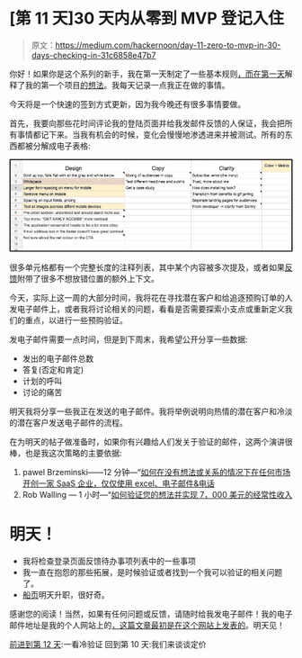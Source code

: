 # [第 11 天]30 天内从零到 MVP 登记入住

> 原文：<https://medium.com/hackernoon/day-11-zero-to-mvp-in-30-days-checking-in-31c6858e47b7>

你好！如果你是这个系列的新手，我在第一天制定了一些基本规则[，而](https://hackernoon.com/day-0-zero-to-mvp-in-30-days-31c83db6aadf)[在第一天](https://hackernoon.com/tagged/explain)解释了我的第一个项目[的想法](https://hackernoon.com/day-1-zero-to-mvp-in-30-days-idea-number-1-18536868e282)。我每天记录一点我正在做的事情。

今天将是一个快速的签到方式更新，因为我今晚还有很多事情要做。

首先，我要向那些花时间评论我的登陆页面并给我发邮件反馈的人保证，我会把所有事情都记下来。当我有机会的时候，变化会慢慢地渗透进来并被测试。所有的东西都被分解成电子表格:

![](img/c23b7148847adbbfbb78f0d18996651c.png)

很多单元格都有一个完整长度的注释列表，其中某个内容被多次提及，或者如果[反馈](https://hackernoon.com/tagged/feedback)附带了很多不想放错位置的额外上下文。

今天，实际上这一周的大部分时间，我将花在寻找潜在客户和给追逐预购订单的人发电子邮件上，或者我将讨论相关的问题，看看是否需要探索小支点或重新定义我们的重点，以进行一些预购验证。

发电子邮件需要一点时间，但是到下周末，我希望公开分享一些数据:

*   发出的电子邮件总数
*   答复(否定和肯定)
*   计划的呼叫
*   讨论的痛苦

明天我将分享一些我正在发送的电子邮件。我将举例说明向热情的潜在客户和冷淡的潜在客户发送电子邮件的流程。

在为明天的帖子做准备时，如果你有兴趣给人们发关于验证的邮件，这两个演讲很棒，也是我这次策略的主要依据:

1.  pawel Brzeminski——12 分钟—“[如何在没有想法或关系的情况下在任何市场开创一家 SaaS 企业，仅仅使用 excel、电子邮件&电话](https://vimeo.com/130797716)
2.  Rob Walling — 1 小时—“[如何验证您的想法并实现 7，000 美元的经常性收入](https://vimeo.com/96267945?width=800&height=450)

# 明天！

*   我将检查登录页面反馈待办事项列表中的一些事项
*   我一直在抱怨的那些拓展，是时候验证或者找到一个我可以验证的相关问题了。
*   [船页](https://www.producthunt.com/upcoming/bystander-io)明天升职，很好奇。

感谢您的阅读！当然，如果有任何问题或反馈，请随时给我发电子邮件！我的电子邮件地址是我的个人网站上的[，这篇文章最初是在这个网站上发表的](http://matthewodette.com/day-11-zero-to-mvp-in-30-days)。明天见！

[前进到第 12 天](/@modette/day-12-zero-to-mvp-in-30-days-a-look-at-cold-validation-479f6ec2a76d):一看冷验证
回到第 10 天:我们来谈谈定价